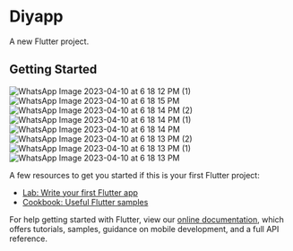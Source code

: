 # Diyapp

A new Flutter project.

## Getting Started

![WhatsApp Image 2023-04-10 at 6 18 12 PM (1)](https://user-images.githubusercontent.com/102571608/230909098-4d14873d-c1cc-416d-8aa7-0654d06a43d1.jpeg)
![WhatsApp Image 2023-04-10 at 6 18 15 PM](https://user-images.githubusercontent.com/102571608/230909101-57d4469f-2a15-4e69-83db-3f92f47fe939.jpeg)
![WhatsApp Image 2023-04-10 at 6 18 14 PM (2)](https://user-images.githubusercontent.com/102571608/230909104-e19f59b9-d624-4278-a2a4-305e13a3ebe9.jpeg)
![WhatsApp Image 2023-04-10 at 6 18 14 PM (1)](https://user-images.githubusercontent.com/102571608/230909107-16c2fc34-9152-41a3-a5b4-def35422d411.jpeg)
![WhatsApp Image 2023-04-10 at 6 18 14 PM](https://user-images.githubusercontent.com/102571608/230909108-814b7687-0fde-42a2-8233-f5f9de69de50.jpeg)
![WhatsApp Image 2023-04-10 at 6 18 13 PM (2)](https://user-images.githubusercontent.com/102571608/230909111-043bcc12-efd8-4542-947f-8170448751bc.jpeg)
![WhatsApp Image 2023-04-10 at 6 18 13 PM (1)](https://user-images.githubusercontent.com/102571608/230909114-844b46ce-404b-48a2-af7e-00519abbb5f5.jpeg)
![WhatsApp Image 2023-04-10 at 6 18 13 PM](https://user-images.githubusercontent.com/102571608/230909116-e20b1713-a20d-4530-8f15-bf5e44e90a07.jpeg)


A few resources to get you started if this is your first Flutter project:

- [Lab: Write your first Flutter app](https://flutter.dev/docs/get-started/codelab)
- [Cookbook: Useful Flutter samples](https://flutter.dev/docs/cookbook)

For help getting started with Flutter, view our
[online documentation](https://flutter.dev/docs), which offers tutorials,
samples, guidance on mobile development, and a full API reference.
